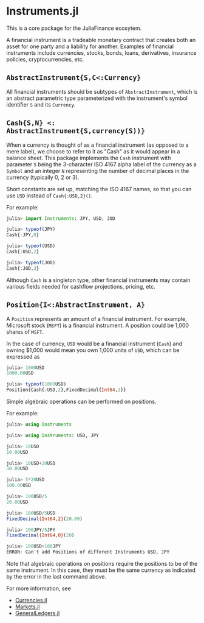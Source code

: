 # Instruments.jl

This is a core package for the JuliaFinance ecosytem.

A financial instrument is a tradeable monetary contract that creates both an asset for one party and a liability for another. Examples of financial instruments include currencies, stocks, bonds, loans, derivatives, insurance policies, cryptocurrencies, etc. 

## `AbstractInstrument{S,C<:Currency}`

All financial instruments should be subtypes of `AbstractInstrument`, which is an abstract parametric type parameterized with the instrument's symbol identifier `S` and its `Currency`.

## `Cash{S,N} <: AbstractInstrument{S,currency(S))}`

When a currency is thought of as a financial instrument (as opposed to a mere label), we choose to refer to it as "Cash" as it would appear in a balance sheet. This package implements the `Cash` instrument with parameter `S` being the 3-character ISO 4167 alpha label of the currency as a `Symbol` and an integer `N` representing the number of decimal places in the currency (typically 0, 2 or 3).

Short constants are set up, matching the ISO 4167 names, so that you can use `USD` instead of `Cash{:USD,2}()`.

For example:

```julia
julia> import Instruments: JPY, USD, JOD

julia> typeof(JPY)
Cash{:JPY,0}

julia> typeof(USD)
Cash{:USD,2}

julia> typeof(JOD)
Cash{:JOD,3}
```

Although `Cash` is a singleton type, other financial instruments may contain various fields needed for cashflow projections, pricing, etc.

## `Position{I<:AbstractInstrument, A}`

A `Position` represents an amount of a financial instrument. For example, Microsoft stock (`MSFT`) is a financial instrument. A position could be 1,000 shares of `MSFT`.

In the case of currency, `USD` would be a financial instrument (`Cash`) and owning $1,000 would mean you own 1,000 units of `USD`, which can be expressed as

```julia
julia> 1000USD
1000.00USD

julia> typeof(1000USD)
Position{Cash{:USD,2},FixedDecimal{Int64,2}}
```

Simple algebraic operations can be performed on positions.

For example:

```julia
julia> using Instruments

julia> using Instruments: USD, JPY

julia> 10USD
10.00USD

julia> 10USD+20USD
30.00USD

julia> 5*20USD
100.00USD

julia> 100USD/5
20.00USD

julia> 100USD/5USD
FixedDecimal{Int64,2}(20.00)

julia> 100JPY/5JPY
FixedDecimal{Int64,0}(20)

julia> 100USD+100JPY
ERROR: Can't add Positions of different Instruments USD, JPY
```

Note that algebraic operations on positions require the positions to be of the same instrument. In this case, they must be the same currency as indicated by the error in the last command above.

For more information, see

- [Currencies.jl](https://github.com/JuliaFinance/Currencies.jl.git)
- [Markets.jl](https://github.com/JuliaFinance/Markets.jl.git)
- [GeneralLedgers.jl](https://github.com/JuliaFinance/GeneralLedgers.jl.git)